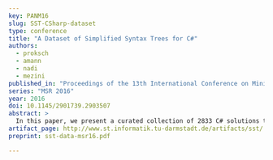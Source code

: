 ```yaml
---
key: PANM16
slug: SST-CSharp-dataset
type: conference
title: "A Dataset of Simplified Syntax Trees for C#"
authors:
  - proksch
  - amann
  - nadi
  - mezini
published_in: "Proceedings of the 13th International Conference on Mining Software Repositories"
series: "MSR 2016"
year: 2016
doi: 10.1145/2901739.2903507
abstract: >
  In this paper, we present a curated collection of 2833 C# solutions taken from Github. We encode the data in a new intermediate representation (IR) that facilitates further analysis by restricting the complexity of the syntax tree and by avoiding implicit information. The dataset is intended as a standardized input for research on recommendation systems for software engineering, but is also useful in many other areas that analyze source code.
artifact_page: http://www.st.informatik.tu-darmstadt.de/artifacts/sst/
preprint: sst-data-msr16.pdf

---
```


